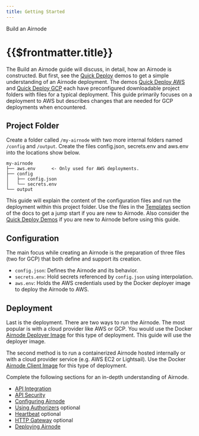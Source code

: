 ```yaml
---
title: Getting Started
---
```


<TitleSpan>Build an Airnode</TitleSpan>

# {{$frontmatter.title}}

<VersionWarning/>

<TocHeader /> <TOC class="table-of-contents" :include-level="[2,3]" />

The Build an Airnode guide will discuss, in detail, how an Airnode is constructed. But first, see the [Quick Deploy](../../tutorial/README.md) demos to get a simple understanding of an Airnode deployment. The demos [Quick Deploy AWS](../../tutorial/quick-deploy-aws/) and [Quick Deploy GCP](../../tutorial/quick-deploy-gcp/) each have preconfigured downloadable project folders with files for a typical deployment. This guide primarily focuses on a deployment to AWS but describes changes that are needed for GCP deployments when encountered.

## Project Folder

Create a folder called `/my-airnode` with two more internal folders named `/config` and `/output`. Create the files config.json, secrets.env and aws.env into the locations show below.

```
my-airnode
├── aws.env      <- Only used for AWS deployments.
├── config
│   ├── config.json
│   └── secrets.env
└── output
```

This guide will explain the content of the configuration files and run the deployment within this project folder. Use the files in the [Templates](../../../reference/templates/config-json.md) section of the docs to get a jump start if you are new to Airnode. Also consider the [Quick Deploy Demos](../../tutorial/) if you are new to Airnode before using this guide.

## Configuration

The main focus while creating an Airnode is the preparation of three files (two for GCP) that both define and support its creation.

- `config.json`: Defines the Airnode and its behavior.
- `secrets.env`: Hold secrets referenced by `config.json` using interpolation.
- `aws.env`: Holds the AWS credentials used by the Docker deployer image to deploy the Airnode to AWS.

## Deployment

Last is the deployment. There are two ways to run the Airnode. The most popular is with a cloud provider like AWS or GCP. You would use the Docker [Airnode Deployer Image](../docker/../../docker/deployer-image.md) for this type of deployment. This guide will use the deployer image.

The second method is to run a containerized Airnode hosted internally or with a cloud provider service (e.g. AWS EC2 or Lightsail). Use the Docker [Airnode Client Image](../../docker/client-image.md) for this type of deployment.

Complete the following sections for an in-depth understanding of Airnode.

- [API Integration](api-integration.md)
- [API Security](api-security.md)
- [Configuring Airnode](configuring-airnode.md)
- [Using Authorizers](./apply-auth.md) optional
- [Heartbeat](./heartbeat.md) optional
- [HTTP Gateway](./http-gateway.md) optional
- [Deploying Airnode](./deploying-airnode.md)
